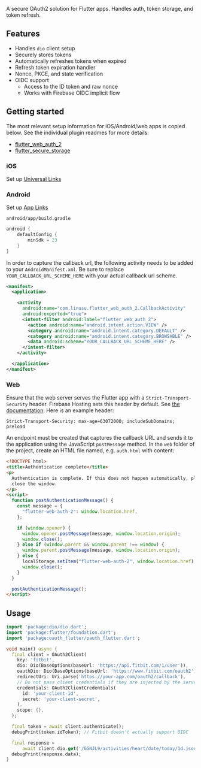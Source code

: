 A secure OAuth2 solution for Flutter apps. Handles auth, token storage, and token refresh.

## Features

- Handles `dio` client setup
- Securely stores tokens
- Automatically refreshes tokens when expired
- Refresh token expiration handler
- Nonce, PKCE, and state verification
- OIDC support
  - Access to the ID token and raw nonce
  - Works with Firebase OIDC implicit flow

## Getting started

The most relevant setup information for iOS/Android/web apps is copied below. See the individual plugin readmes for more details:

- [flutter_web_auth_2](https://pub.dev/packages/flutter_web_auth_2)
- [flutter_secure_storage](https://pub.dev/packages/flutter_secure_storage)

### iOS

Set up [Universal Links](https://developer.apple.com/ios/universal-links/)

### Android

Set up [App Links](https://developer.android.com/training/app-links)

`android/app/build.gradle`

```kotlin
android {
    defaultConfig {
        minSdk = 23
    }
}
```

In order to capture the callback url, the following activity needs to be added to your `AndroidManifest.xml`. Be sure to replace `YOUR_CALLBACK_URL_SCHEME_HERE` with your actual callback url scheme.

```xml
<manifest>
  <application>

    <activity
      android:name="com.linusu.flutter_web_auth_2.CallbackActivity"
      android:exported="true">
      <intent-filter android:label="flutter_web_auth_2">
        <action android:name="android.intent.action.VIEW" />
        <category android:name="android.intent.category.DEFAULT" />
        <category android:name="android.intent.category.BROWSABLE" />
        <data android:scheme="YOUR_CALLBACK_URL_SCHEME_HERE" />
      </intent-filter>
    </activity>

  </application>
</manifest>
```

### Web

Ensure that the web server serves the Flutter app with a `Strict-Transport-Security` header. Firebase Hosting sets this header by default. See [the documentation](https://developer.mozilla.org/en-US/docs/Web/HTTP/Headers/Strict-Transport-Security). Here is an example header:

```http
Strict-Transport-Security: max-age=63072000; includeSubDomains; preload
```

An endpoint must be created that captures the callback URL and sends it to the application using the JavaScript `postMessage` method. In the `web` folder of the project, create an HTML file named, e.g. `auth.html` with content:

```html
<!DOCTYPE html>
<title>Authentication complete</title>
<p>
  Authentication is complete. If this does not happen automatically, please
  close the window.
</p>
<script>
  function postAuthenticationMessage() {
    const message = {
      "flutter-web-auth-2": window.location.href,
    };

    if (window.opener) {
      window.opener.postMessage(message, window.location.origin);
      window.close();
    } else if (window.parent && window.parent !== window) {
      window.parent.postMessage(message, window.location.origin);
    } else {
      localStorage.setItem("flutter-web-auth-2", window.location.href);
      window.close();
    }
  }

  postAuthenticationMessage();
</script>
```

## Usage

<!-- embedme readme/usage.dart -->

```dart
import 'package:dio/dio.dart';
import 'package:flutter/foundation.dart';
import 'package:oauth_flutter/oauth_flutter.dart';

void main() async {
  final client = OAuth2Client(
    key: 'fitbit',
    dio: Dio(BaseOptions(baseUrl: 'https://api.fitbit.com/1/user')),
    oauthDio: Dio(BaseOptions(baseUrl: 'https://www.fitbit.com/oauth2')),
    redirectUri: Uri.parse('https://your-app.com/oauth2/callback'),
    // Do not pass client credentials if they are injected by the server
    credentials: OAuth2ClientCredentials(
      id: 'your-client-id',
      secret: 'your-client-secret',
    ),
    scope: {},
  );

  final token = await client.authenticate();
  debugPrint(token.idToken); // Fitbit doesn't actually support OIDC

  final response =
      await client.dio.get('/GGNJL9/activities/heart/date/today/1d.json');
  debugPrint(response.data);
}

```
